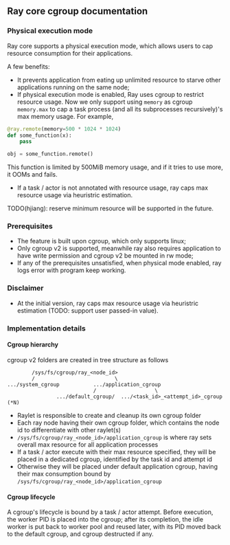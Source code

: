 ## Ray core cgroup documentation

### Physical execution mode

Ray core supports a physical execution mode, which allows users to cap resource consumption for their applications.

A few benefits:
- It prevents application from eating up unlimited resource to starve other applications running on the same node;
- If physical execution mode is enabled, Ray uses cgroup to restrict resource usage. Now we only support using `memory` as cgroup `memory.max` to cap a task process (and all its subprocesses recursively)'s max memory usage. For example,
```python
@ray.remote(memory=500 * 1024 * 1024)
def some_function(x):
    pass

obj = some_function.remote()
```
This function is limited by 500MiB memory usage, and if it tries to use more, it OOMs and fails.
  + If a task / actor is not annotated with resource usage, ray caps max resource usage via heuristric estimation.

TODO(hjiang): reserve minimum resource will be supported in the future.

### Prerequisites

- The feature is built upon cgroup, which only supports linux;
- Only cgroup v2 is supported, meanwhile ray also requires application to have write permission and cgroup v2 be mounted in rw mode;
- If any of the prerequisites unsatisfied, when physical mode enabled, ray logs error with program keep working.

### Disclaimer

- At the initial version, ray caps max resource usage via heuristric estimation (TODO: support user passed-in value).

### Implementation details

#### Cgroup hierarchy

cgroup v2 folders are created in tree structure as follows

```
        /sys/fs/cgroup/ray_<node_id>
        /                          \
.../system_cgroup           .../application_cgroup
                            /                   \
                .../default_cgroup/  .../<task_id>_<attempt_id>_cgroup (*N)
```

- Raylet is responsible to create and cleanup its own cgroup folder
- Each ray node having their own cgroup folder, which contains the node id to differentiate with other raylet(s)
- `/sys/fs/cgroup/ray_<node_id>/application_cgroup` is where ray sets overall max resource for all application processes
- If a task / actor execute with their max resource specified, they will be placed in a dedicated cgroup, identified by the task id and attempt id
- Otherwise they will be placed under default application cgroup, having their max consumption bound by `/sys/fs/cgroup/ray_<node_id>/application_cgroup`

#### Cgroup lifecycle

A cgroup's lifecycle is bound by a task / actor attempt.
Before execution, the worker PID is placed into the cgroup;
after its completion, the idle worker is put back to worker pool and reused later, with its PID moved back to the default cgroup, and cgroup destructed if any.
